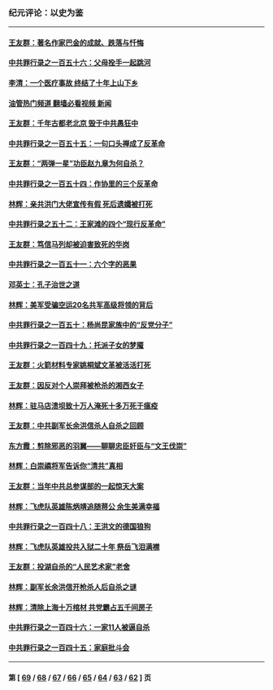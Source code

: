 ### 纪元评论：以史为鉴
---
#### [王友群：著名作家巴金的成就、跌落与忏悔](../../pages/nsc1028/n14064433.md?09010330) 
#### [中共罪行录之一百五十六：父母拴手一起跳河](../../pages/nsc1028/n14063788.md?09010330) 
#### [李清：一个医疗事故 终结了十年上山下乡](../../pages/nsc1028/n14062776.md?09010330) 
#### [油管热门频道 翻墙必看视频 新闻](ok?09010330)
#### [王友群：千年古都老北京 毁于中共愚狂中](../../pages/nsc1028/n14061802.md?09010330) 
#### [中共罪行录之一百五十五：一句口头禅成了反革命](../../pages/nsc1028/n14060064.md?09010330) 
#### [王友群：“两弹一星”功臣赵九章为何自杀？](../../pages/nsc1028/n14059162.md?09010330) 
#### [中共罪行录之一百五十四：作协里的三个反革命](../../pages/nsc1028/n14058634.md?09010330) 
#### [林辉：亲共洪门大佬宣传有假 死后遗孀被打死](../../pages/nsc1028/n14057205.md?09010330) 
#### [中共罪行录之五十二：王家滩的四个“现行反革命”](../../pages/nsc1028/n14056387.md?09010330) 
#### [王友群：笃信马列却被迫害致死的华岗](../../pages/nsc1028/n14053972.md?09010330) 
#### [中共罪行录之一百五十一：六个字的恶果](../../pages/nsc1028/n14053129.md?09010330) 
#### [邓英士：孔子治世之道](../../pages/nsc1028/n14052210.md?09010330) 
#### [林辉：美军受骗空运20名共军高级将领的背后](../../pages/nsc1028/n14052185.md?09010330) 
#### [中共罪行录之一百五十：杨尚昆家族中的“反党分子”](../../pages/nsc1028/n14051396.md?09010330) 
#### [中共罪行录之一百四十九：托派子女的梦魇](../../pages/nsc1028/n14050027.md?09010330) 
#### [王友群：火箭材料专家姚桐斌文革被活活打死](../../pages/nsc1028/n14048805.md?09010330) 
#### [王友群：因反对个人崇拜被枪杀的湘西女子](../../pages/nsc1028/n14048288.md?09010330) 
#### [林辉：驻马店溃坝致十万人淹死十多万死于瘟疫](../../pages/nsc1028/n14048231.md?09010330) 
#### [王友群：中共副军长余洪信杀人自杀之回顾](../../pages/nsc1028/n14045464.md?09010330) 
#### [东方霞：剪除邪恶的羽翼——聊聊忠臣奸臣与“文王伐崇”](../../pages/nsc1028/n14045501.md?09010330) 
#### [林辉：白崇禧将军告诉你“清共”真相](../../pages/nsc1028/n14044216.md?09010330) 
#### [王友群：当年中共总参谋部的一起惊天大案](../../pages/nsc1028/n14043817.md?09010330) 
#### [林辉：飞虎队英雄陈炳靖追随蒋公 余生美满幸福](../../pages/nsc1028/n14042421.md?09010330) 
#### [中共罪行录之一百四十八：王洪文的德国狼狗](../../pages/nsc1028/n14042070.md?09010330) 
#### [林辉：飞虎队英雄投共入狱二十年 祭岳飞泪满襟](../../pages/nsc1028/n14041446.md?09010330) 
#### [王友群：投湖自杀的“人民艺术家”老舍](../../pages/nsc1028/n14038027.md?09010330) 
#### [林辉：副军长余洪信开枪杀人后自杀之谜](../../pages/nsc1028/n14037038.md?09010330) 
#### [林辉：清除上海十万棺材 共党霸占五千间房子](../../pages/nsc1028/n14033735.md?09010330) 
#### [中共罪行录之一百四十六：一家11人被逼自杀](../../pages/nsc1028/n14032932.md?09010330) 
#### [中共罪行录之一百四十五：家庭批斗会](../../pages/nsc1028/n14031487.md?09010330) 

---
#### 第 [ [69](./69.md?09010330) / [68](./68.md?09010330) / [67](./67.md?09010330) / [66](./66.md?09010330) / [65](./65.md?09010330) / [64](./64.md?09010330) / [63](./63.md?09010330) / [62](./62.md?09010330) ] 页
